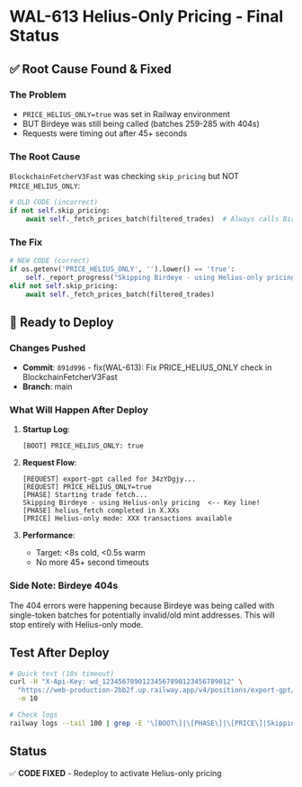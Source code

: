 # WAL-613 Helius-Only Pricing - Final Status

## ✅ Root Cause Found & Fixed

### The Problem
- `PRICE_HELIUS_ONLY=true` was set in Railway environment
- BUT Birdeye was still being called (batches 259-285 with 404s)
- Requests were timing out after 45+ seconds

### The Root Cause
`BlockchainFetcherV3Fast` was checking `skip_pricing` but NOT `PRICE_HELIUS_ONLY`:
```python
# OLD CODE (incorrect)
if not self.skip_pricing:
    await self._fetch_prices_batch(filtered_trades)  # Always calls Birdeye!
```

### The Fix
```python
# NEW CODE (correct)
if os.getenv('PRICE_HELIUS_ONLY', '').lower() == 'true':
    self._report_progress("Skipping Birdeye - using Helius-only pricing")
elif not self.skip_pricing:
    await self._fetch_prices_batch(filtered_trades)
```

## 🚀 Ready to Deploy

### Changes Pushed
- **Commit**: `891d996` - fix(WAL-613): Fix PRICE_HELIUS_ONLY check in BlockchainFetcherV3Fast
- **Branch**: main

### What Will Happen After Deploy

1. **Startup Log**:
   ```
   [BOOT] PRICE_HELIUS_ONLY: true
   ```

2. **Request Flow**:
   ```
   [REQUEST] export-gpt called for 34zYDgjy...
   [REQUEST] PRICE_HELIUS_ONLY=true
   [PHASE] Starting trade fetch...
   Skipping Birdeye - using Helius-only pricing  <-- Key line!
   [PHASE] helius_fetch completed in X.XXs
   [PRICE] Helius-only mode: XXX transactions available
   ```

3. **Performance**:
   - Target: <8s cold, <0.5s warm
   - No more 45+ second timeouts

### Side Note: Birdeye 404s
The 404 errors were happening because Birdeye was being called with single-token batches for potentially invalid/old mint addresses. This will stop entirely with Helius-only mode.

## Test After Deploy

```bash
# Quick test (10s timeout)
curl -H "X-Api-Key: wd_12345678901234567890123456789012" \
  "https://web-production-2bb2f.up.railway.app/v4/positions/export-gpt/34zYDgjy8oinZ5y8gyrcQktzUmSfFLJztTSq5xLUVCya" \
  -m 10

# Check logs
railway logs --tail 100 | grep -E '\[BOOT\]|\[PHASE\]|\[PRICE\]|Skipping Birdeye'
```

## Status
✅ **CODE FIXED** - Redeploy to activate Helius-only pricing 